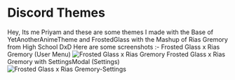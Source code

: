 # Discord Themes
Hey, Its me Priyam and these are some themes I made with the Base of YetAnotherAnimeTheme and FrostedGlass with the Mashup of Rias Gremory from High School DxD
Here are some screenshots :-
Frosted Glass x Rias Gremory (User Menu)
![Frosted Glass x Rias Gremory](https://imgur.com/2mFYgwz.jpg)
Frosted Glass x Rias Gremory with SettingsModal (Settings)
![Frosted Glass x Rias Gremory-Settings](https://imgur.com/sqOlWUP.jpg)
